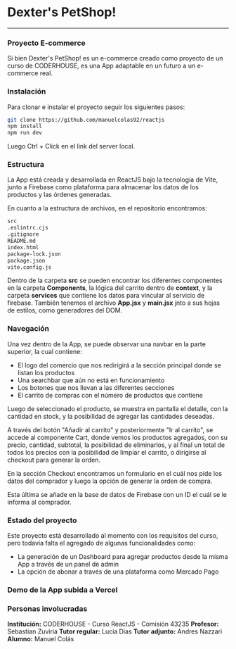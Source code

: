 # Dexter's PetShop!
___

### Proyecto E-commerce

Si bien Dexter's PetShop! es un e-commerce creado como proyecto de un curso de CODERHOUSE, es una App adaptable en un futuro a un e-commerce real.

### Instalación

Para clonar e instalar el proyecto seguir los siguientes pasos:

```sh
git clone https://github.com/manuelcolas92/reactjs
npm install
npm run dev
```

Luego Ctrl + Click en el link del server local.

### Estructura

La App está creada y desarrollada en ReactJS bajo la tecnología de Vite, junto a Firebase como plataforma para almacenar los datos de los productos y las órdenes generadas.

En cuanto a la estructura de archivos, en el repositorio encontramos:
```sh
src
.eslintrc.cjs
.gitignore
README.md
index.html
package-lock.json
package.json
vite.config.js
```
Dentro de la carpeta **src** se pueden encontrar los diferentes componentes en la carpeta **Components**, la lógica del carrito dentro de **context**, y la carpeta **services** que contiene los datos para vincular al servicio de firebase.
También tenemos el archivo **App.jsx** y **main.jsx** jnto a sus hojas de estilos, como generadores del DOM.

### Navegación

Una vez dentro de la App, se puede observar una navbar en la parte superior, la cual contiene:
- El logo del comercio que nos redirigirá a la sección principal donde se listan los productos
- Una searchbar que aún no está en funcionamiento
- Los botones que nos llevan a las diferentes secciones
- El carrito de compras con el número de productos que contiene

Luego de seleccionado el producto, se muestra en pantalla el detalle, con la cantidad en stock, y la posibilidad de agregar las cantidades deseadas.

A través del botón "Añadir al carrito" y posteriormente "Ir al carrito", se accede al componente Cart, donde vemos los productos agregados, con su precio, cantidad, subtotal, la posibilidad de eliminarlos, y al final un total de todos los precios con la posibilidad de limpiar el carrito, o dirigirse al checkout para generar la orden.

En la sección Checkout encontramos un formulario en el cuál nos pide los datos del comprador y luego la opción de generar la orden de compra.

Esta última se añade en la base de datos de Firebase con un ID el cuál se le informa al comprador.

### Estado del proyecto

Este proyecto está desarrollado al momento con los requisitos del curso, pero todavía falta el agregado de algunas funcionalidades como:

- La generación de un Dashboard para agregar productos desde la misma App a través de un panel de admin
- La opción de abonar a través de una plataforma como Mercado Pago

### Demo de la App subida a Vercel



### Personas involucradas
**Institución:** CODERHOUSE - Curso ReactJS - Comisión 43235
**Profesor:** Sebastian Zuviria
**Tutor regular:** Lucia Dias
**Tutor adjunto:** Andres Nazzari
**Alumno:** Manuel Colás